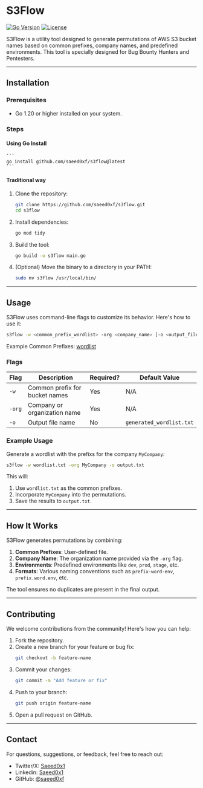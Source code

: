 # **S3Flow**  
[![Go Version](https://img.shields.io/badge/Go-1.20+-blue)](https://golang.org/) [![License](https://img.shields.io/badge/License-MIT-green)](LICENSE)


S3Flow is a utility tool designed to generate permutations of AWS S3 bucket names based on common prefixes, company names, and predefined environments.
This tool is specially designed for Bug Bounty Hunters and Pentesters.

---

## **Installation**

### Prerequisites
- Go 1.20 or higher installed on your system.

### Steps

#### Using Go Install

    ```
    go install github.com/saeed0xf/s3flow@latest
    ```

#### Traditional way

1. Clone the repository:
   ```bash
   git clone https://github.com/saeed0xf/s3flow.git
   cd s3flow
   ```

2. Install dependencies:
   ```bash
   go mod tidy
   ```

3. Build the tool:
   ```bash
   go build -o s3flow main.go
   ```

4. (Optional) Move the binary to a directory in your PATH:
   ```bash
   sudo mv s3flow /usr/local/bin/
   ```

---

## **Usage**

S3Flow uses command-line flags to customize its behavior. Here's how to use it:

```bash
s3flow -w <common_prefix_wordlist> -org <company_name> [-o <output_file>]
```

Example Common Prefixes: [wordlist](https://raw.githubusercontent.com/koaj/aws-s3-bucket-wordlist/master/list.txt)

### Flags
| Flag       | Description                                   | Required? | Default Value         |
|------------|-----------------------------------------------|-----------|-----------------------|
| `-w`       | Common prefix for bucket names                | Yes       | N/A                   |
| `-org`     | Company or organization name                  | Yes       | N/A                   |
| `-o`       | Output file name                              | No        | `generated_wordlist.txt` |

### Example Usage
Generate a wordlist with the prefixs for the company `MyCompany`:
```bash
s3flow -w wordlist.txt -org MyCompany -o output.txt
```

This will:
1. Use `wordlist.txt` as the common prefixes.
2. Incorporate `MyCompany` into the permutations.
3. Save the results to `output.txt`.

---

## **How It Works**

S3Flow generates permutations by combining:
1. **Common Prefixes**: User-defined file.
2. **Company Name**: The organization name provided via the `-org` flag.
3. **Environments**: Predefined environments like `dev`, `prod`, `stage`, etc.
4. **Formats**: Various naming conventions such as `prefix-word-env`, `prefix.word.env`, etc.

The tool ensures no duplicates are present in the final output.

---

## **Contributing**

We welcome contributions from the community! Here's how you can help:
1. Fork the repository.
2. Create a new branch for your feature or bug fix:
   ```bash
   git checkout -b feature-name
   ```
3. Commit your changes:
   ```bash
   git commit -m "Add feature or fix"
   ```
4. Push to your branch:
   ```bash
   git push origin feature-name
   ```
5. Open a pull request on GitHub.

---

## **Contact**

For questions, suggestions, or feedback, feel free to reach out:
- Twitter/X: [Saeed0x1](https://x.com/saeed0x1)
- Linkedin: [Saeed0x1](https://www.linkedin.com/in/saeed0x1) 
- GitHub: [@saeed0xf](https://github.com/saeed0xf)
